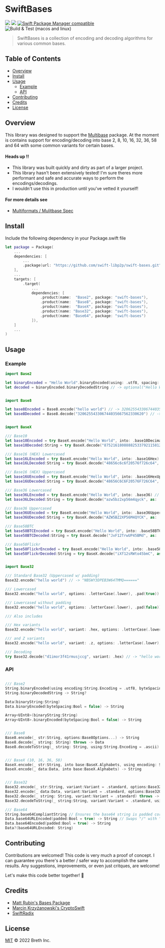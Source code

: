 # SwiftBases

[![](https://img.shields.io/badge/made%20by-Breth-blue.svg?style=flat-square)](https://breth.app)
[![](https://img.shields.io/badge/project-multiformats-blue.svg?style=flat-square)](https://github.com/multiformats/multiformats)
[![Swift Package Manager compatible](https://img.shields.io/badge/SPM-compatible-blue.svg?style=flat-square)](https://github.com/apple/swift-package-manager)
![Build & Test (macos and linux)](https://github.com/swift-libp2p/swift-bases/actions/workflows/build+test.yml/badge.svg)

> SwiftBases is a collection of encoding and decoding algorithms for various common bases.

## Table of Contents

- [Overview](#overview)
- [Install](#install)
- [Usage](#usage)
  - [Example](#example)
  - [API](#api)
- [Contributing](#contributing)
- [Credits](#credits)
- [License](#license)

## Overview
This library was designed to support the [Multibase](https://github.com/swift-libp2p/swift-multibase.git) package. At the moment is contains support for encoding/decoding into base 2, 8, 10, 16, 32, 36, 58 and 64 with some common variants for certain bases.

#### Heads up ‼️
- This library was built quickly and dirty as part of a larger project.
- This library hasn't been extensively tested! I'm sure theres more performant and safe and accurate ways to perform the encodings/decodings.  
- I wouldn't use this in production until you've vetted it yourself! 

#### For more details see 
- [Multiformats / Mulitbase Spec](https://github.com/multiformats/multibase)


## Install

Include the following dependency in your Package.swift file
```Swift
let package = Package(
    ...
    dependencies: [
        ...
        .package(url: "https://github.com/swift-libp2p/swift-bases.git", .upToNextMajor(from: "0.0.1"))
    ],
    ...
    targets: [
        .target(
            ...
            dependencies: [
                .product(name:  "Base2", package: "swift-bases"),
                .product(name:  "Base8", package: "swift-bases"),
                .product(name:  "BaseX", package: "swift-bases"),
                .product(name: "Base32", package: "swift-bases"),
                .product(name: "Base64", package: "swift-bases")
            ]),
    ]
    ...
)
```

## Usage

### Example

```Swift
import Base2

let binaryEncoded = "Hello World".binaryEncoded(using: .utf8, spacing: true) // -> "01001000 01100101 01101100 01101100 01101111 00100000 01010111 01101111 01110010 01101100 01100100"
let decoded = binaryEncoded.binaryDecodedString // -> optional("Hello World")


import Base8

let base8Encoded = Base8.encode("hello world") // -> 320625543306744035667562330620==
let base8Decoded = Base8.decode("320625543306744035667562330620") // -> "hello world"


import BaseX

/// Base10
let base10Encoded = try BaseX.encode("Hello World", into: .base10Decimal) // -> 87521618088882533792115812
let base10Decoded:String = try BaseX.decode("87521618088882533792115812", as: .base10Decimal) // -> Hello World

/// Base16 (HEX) Lowercased
let base16LEncoded = try BaseX.encode("Hello World", into: .base16Hex) // -> 48656c6c6f20576f726c64
let base16LDecoded:String = try BaseX.decode("48656c6c6f20576f726c64", as: .base16Hex) // -> Hello World

/// Base16 (HEX) Uppercased
let base16UEncoded = try BaseX.encode("Hello World", into: .base16HexUpper) // -> 48656C6C6F20576F726C64
let base16UDecoded:String = try BaseX.decode("48656C6C6F20576F726C64", as: .base16HexUpper) // -> Hello World

/// Base36 Lowercased
let base36LEncoded = try BaseX.encode("Hello World", into: .base36) // -> azw5bz2xp56m4qyck
let base36LDecoded:String = try BaseX.decode("azw5bz2xp56m4qyck", as: .base36) // -> Hello World

/// Base36 Uppercased
let base36UEncoded = try BaseX.encode("Hello World", into: .base36Upper) // -> AZW5BZ2XP56M4QYCK
let base36UDecoded:String = try BaseX.decode("AZW5BZ2XP56M4QYCK", as: .base36Upper) // -> Hello World

/// Base58BTC
let base58BTCEncoded = try BaseX.encode("Hello World", into: .base58BTC) // -> JxF12TrwUP45BMd
let base58BTCDecoded:String = try BaseX.decode("JxF12TrwUP45BMd", as: .base58BTC) // -> Hello World

/// Base58Flickr
let base58FlickrEncoded = try BaseX.encode("Hello World", into: .base58Flickr) // -> iXf12sRWto45bmC
let base58FlickrDecoded:String = try BaseX.decode("iXf12sRWto45bmC", as: .base58Flickr) // -> Hello World


import Base32

/// Standard Base32 (Uppercased w/ padding)
Base32.encode("hello world") // -> "NBSWY3DPEB3W64TMMQ======"

/// Lowercased
Base32.encode("hello world", options: .letterCase(.lower), .pad(true)) // -> "nbswy3dpeb3w64tmmq======"

/// Lowercased without padding
Base32.encode("hello world", options: .letterCase(.lower), .pad(false)) // -> "nbswy3dpeb3w64tmmq"

/// Also includes 

/// Hex variants
Base32.encode("hello world", variant: .hex, options: .letterCase(.lower), .pad(false)) // -> "d1imor3f41rmusjccg"

/// and Z variants
Base32.encode("hello world", variant: .z, options: .letterCase(.lower), .pad(false)) // -> "pb1sa5dxrb5s6hucco"

/// Decoding
try Base32.decode("d1imor3f41rmusjccg", variant: .hex) // -> "hello world"

```

### API
```Swift

/// Base2
String.binaryEncoded(using encoding:String.Encoding = .utf8, byteSpacing:Bool = false) -> String?
String.binaryDecodedString -> String?

Data(binaryString:String)
Data.binaryEncoded(byteSpacing:Bool = false) -> String

Array<UInt8>(binaryString:String)
Array<UInt8>.binaryEncoded(byteSpacing:Bool = false) -> String


/// Base8
Base8.encode(_ str:String, options:Base8Options...) -> String
Base8.decode(_ string: String) throws -> Data
Base8.decodeToString(_ string: String, using:String.Encoding = .ascii) throws -> String


/// BaseX (10, 16, 36, 58)
BaseX.encode(_ str:String, into base:BaseX.Alphabets, using encoding: String.Encoding = .utf8) throws -> String
BaseX.encode(_ data:Data, into base:BaseX.Alphabets) -> String


/// Base32 
Base32.encode(_ str:String, variant:Variant = .standard, options:Base32Options...) -> String
Base32.encode(_ data:Data, variant:Variant = .standard, options:Base32Options...) -> String
Base32.decode(_ string: String, variant:Variant = .standard) throws -> Data
Base32.decodeToString(_ string:String, variant:Variant = .standard, using:String.Encoding = .ascii) throws -> String

/// Base64
String.base64CompliantString // Ensures the base64 string is padded correctly
Data.base64URLEncoded(padded:Bool = true) -> String // Swaps "/" with "_", and "+" with "-"
Data.base64Encoded(padded:Bool = true) -> String
Data?(base64URLEncoded: String)

```

## Contributing

Contributions are welcomed! This code is very much a proof of concept. I can guarantee you there's a better / safer way to accomplish the same results. Any suggestions, improvements, or even just critques, are welcome! 

Let's make this code better together! 🤝

## Credits

- [Matt Rubin's Bases Package](https://github.com/mattrubin/Bases)
- [Marcin Krzyżanowski's CryptoSwift](https://github.com/krzyzanowskim/CryptoSwift)
- [SwiftRadix](https://github.com/orchetect/SwiftRadix)

## License

[MIT](LICENSE) © 2022 Breth Inc.
